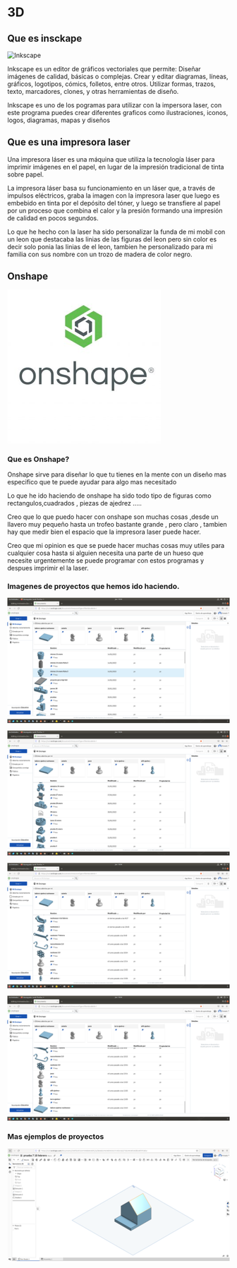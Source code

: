 # 3D
## Que es insckape 

![Inkscape](https://github.com/aRnAu1012/2-trimestre-/blob/main/%C3%ADndice.jpeg)

Inkscape es un editor de gráficos vectoriales que permite: Diseñar imágenes de calidad, básicas o complejas. Crear y editar diagramas, líneas, gráficos,
logotipos, cómics, folletos, entre otros. Utilizar formas, trazos, texto, marcadores, clones, y otras herramientas de diseño.

Inkscape es uno de los pogramas para utilizar con la impersora laser, con este programa puedes crear diferentes graficos como ilustraciones, iconos, logos, diagramas, mapas y diseños 


## Que es una impresora laser 

Una impresora láser es una máquina que utiliza la tecnología láser para imprimir imágenes en el papel, en lugar de la impresión tradicional de tinta sobre papel.

La impresora láser basa su funcionamiento en un láser que, a través de impulsos eléctricos, graba la imagen con la impresora laser que luego es embebido en tinta por el depósito del tóner,
y luego se transfiere al papel por un proceso que combina el calor y la presión formando una impresión de calidad en pocos segundos.

Lo que he hecho con la laser ha sido personalizar la funda de mi mobil con un leon que destacaba las linias de las figuras del leon pero sin color es decir solo ponia
las linias de el leon, tambien he personalizado para mi familia con sus nombre con un trozo de madera de color negro.


## Onshape 
![Onshape](https://github.com/aRnAu1012/2-trimestre-/blob/main/onshape_quote2-348x348.jpg)

### Que es Onshape?

Onshape sirve para diseñar lo que tu tienes en la mente con un diseño mas especifico que te puede ayudar para algo mas necesitado 

Lo que he ido haciendo de onshape ha sido todo tipo de figuras como rectangulos,cuadrados , piezas de ajedrez .....

Creo que lo que puedo hacer con onshape son muchas cosas ,desde un llavero muy pequeño hasta un trofeo bastante grande , pero claro , tambien hay que medir
bien el espacio que la impresora laser puede hacer.

Creo que mi opinion es que se puede hacer muchas cosas muy utiles para cualquier cosa hasta si alguien necesita una parte de un hueso que necesite urgentemente 
se puede programar con estos programas y despues imprimir el la laser.

### Imagenes de proyectos que hemos ido haciendo.

![ejemplo](https://github.com/aRnAu1012/2-trimestre-/blob/main/Captura%20de%20pantalla%20de%202022-02-10%2010-04-12.png)

![ejemplo 1 ](https://github.com/aRnAu1012/2-trimestre-/blob/main/Captura%20de%20pantalla%20de%202022-02-10%2010-04-26.png)

![ejemplo 2](https://github.com/aRnAu1012/2-trimestre-/blob/main/Captura%20de%20pantalla%20de%202022-02-10%2010-04-34.png)

![ejemplo 3](https://github.com/aRnAu1012/2-trimestre-/blob/main/Captura%20de%20pantalla%20de%202022-02-10%2010-04-42.png)

### Mas ejemplos de proyectos 

![](https://github.com/aRnAu1012/2-trimestre-/blob/main/Captura%20de%20pantalla%20de%202022-02-10%2012-57-35.png)





